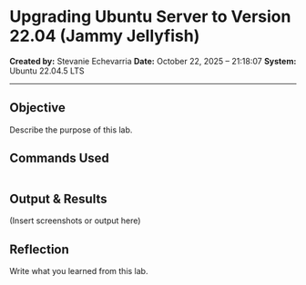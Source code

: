 # Upgrading Ubuntu Server to Version 22.04 (Jammy Jellyfish)
**Created by:** Stevanie Echevarria
**Date:** October 22, 2025 – 21:18:07
**System:**  Ubuntu 22.04.5 LTS

---

## Objective
Describe the purpose of this lab.

## Commands Used
```bash

```

## Output & Results
(Insert screenshots or output here)

## Reflection
Write what you learned from this lab.

